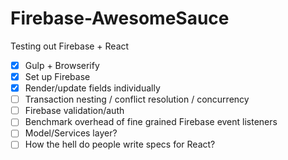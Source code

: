 Firebase-AwesomeSauce
=====================

Testing out Firebase + React

* [x] Gulp + Browserify
* [x] Set up Firebase
* [x] Render/update fields individually 
* [ ] Transaction nesting / conflict resolution / concurrency
* [ ] Firebase validation/auth
* [ ] Benchmark overhead of fine grained Firebase event listeners
* [ ] Model/Services layer?
* [ ] How the hell do people write specs for React?
